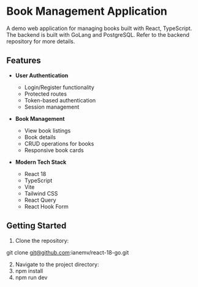# Book Management Application

A demo web application for managing books built with React, TypeScript. The backend is built with GoLang and PostgreSQL. Refer to the backend repository for more details.

## Features

- **User Authentication**
  - Login/Register functionality
  - Protected routes
  - Token-based authentication
  - Session management

- **Book Management**
  - View book listings
  - Book details
  - CRUD operations for books
  - Responsive book cards

- **Modern Tech Stack**
  - React 18
  - TypeScript
  - Vite
  - Tailwind CSS
  - React Query
  - React Hook Form

## Getting Started

1. Clone the repository:

git clone git@github.com:ianemv/react-18-go.git

2. Navigate to the project directory:
3. npm install
4. npm run dev